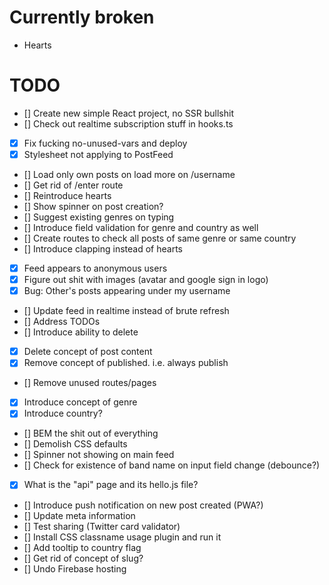 # Currently broken

- Hearts

# TODO

- [] Create new simple React project, no SSR bullshit
- [] Check out realtime subscription stuff in hooks.ts
- [x] Fix fucking no-unused-vars and deploy
- [x] Stylesheet not applying to PostFeed
- [] Load only own posts on load more on /username
- [] Get rid of /enter route
- [] Reintroduce hearts
- [] Show spinner on post creation?
- [] Suggest existing genres on typing
- [] Introduce field validation for genre and country as well
- [] Create routes to check all posts of same genre or same country
- [] Introduce clapping instead of hearts
- [x] Feed appears to anonymous users
- [x] Figure out shit with images (avatar and google sign in logo)
- [x] Bug: Other's posts appearing under my username
- [] Update feed in realtime instead of brute refresh
- [] Address TODOs
- [] Introduce ability to delete
- [x] Delete concept of post content
- [x] Remove concept of published. i.e. always publish
- [] Remove unused routes/pages
- [x] Introduce concept of genre
- [x] Introduce country?
- [] BEM the shit out of everything
- [] Demolish CSS defaults
- [] Spinner not showing on main feed
- [] Check for existence of band name on input field change (debounce?)
- [x] What is the "api" page and its hello.js file?
- [] Introduce push notification on new post created (PWA?)
- [] Update meta information
- [] Test sharing (Twitter card validator)
- [] Install CSS classname usage plugin and run it
- [] Add tooltip to country flag
- [] Get rid of concept of slug?
- [] Undo Firebase hosting
